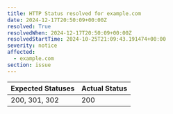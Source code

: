 ```yaml
---
title: HTTP Status resolved for example.com
date: 2024-12-17T20:50:09+00:00Z
resolved: True
resolvedWhen: 2024-12-17T20:50:09+00:00Z
resolvedStartTime: 2024-10-25T21:09:43.191474+00:00
severity: notice
affected:
  - example.com
section: issue
---
```


| Expected Statuses | Actual Status  |
|-------------------|----------------|
| 200, 301, 302 | 200 |
